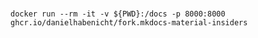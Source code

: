 # 

`docker run --rm -it -v ${PWD}:/docs -p 8000:8000 ghcr.io/danielhabenicht/fork.mkdocs-material-insiders`